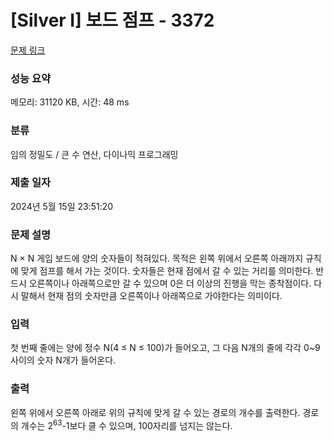 # [Silver I] 보드 점프 - 3372 

[문제 링크](https://www.acmicpc.net/problem/3372) 

### 성능 요약

메모리: 31120 KB, 시간: 48 ms

### 분류

임의 정밀도 / 큰 수 연산, 다이나믹 프로그래밍

### 제출 일자

2024년 5월 15일 23:51:20

### 문제 설명

<p>N × N 게임 보드에 양의 숫자들이 적혀있다. 목적은 왼쪽 위에서 오른쪽 아래까지 규칙에 맞게 점프를 해서 가는 것이다. 숫자들은 현재 점에서 갈 수 있는 거리를 의미한다. 반드시 오른쪽이나 아래쪽으로만 갈 수 있으며 0은 더 이상의 진행을 막는 종착점이다. 다시 말해서 현재 점의 숫자만큼 오른쪽이나 아래쪽으로 가야한다는 의미이다.</p>

### 입력 

 <p>첫 번째 줄에는 양에 정수 N(4 ≤ N ≤ 100)가 들어오고, 그 다음 N개의 줄에 각각 0~9사이의 숫자 N개가 들어온다.</p>

### 출력 

 <p>왼쪽 위에서 오른쪽 아래로 위의 규칙에 맞게 갈 수 있는 경로의 개수를 출력한다. 경로의 개수는 2<sup>63</sup>-1보다 클 수 있으며, 100자리를 넘지는 않는다.</p>

